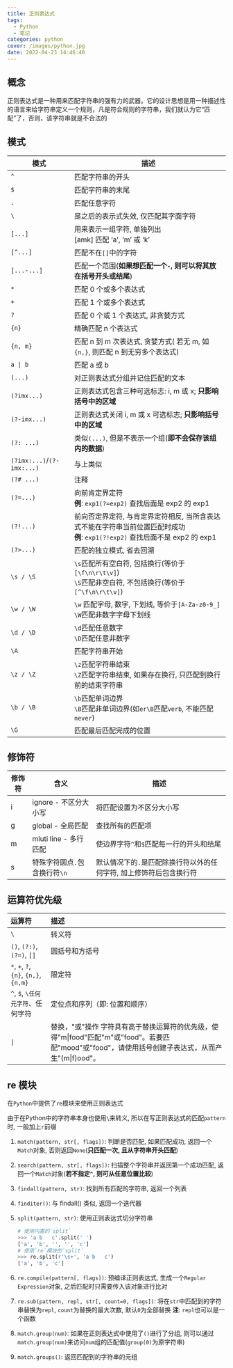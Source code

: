 ```yaml
---
title: 正则表达式
tags:
  - Python
  - 笔记
categories: python
cover: /images/python.jpg
date: 2022-04-23 14:46:40
---
```


## 概念

正则表达式是一种用来匹配字符串的强有力的武器。它的设计思想是用一种描述性的语言来给字符串定义一个规则，凡是符合规则的字符串，我们就认为它“匹配”了，否则，该字符串就是不合法的

## 模式

| 模式                       | 描述                                                         |
| -------------------------- | ------------------------------------------------------------ |
| `^`                        | 匹配字符串的开头                                             |
| `$`                        | 匹配字符串的末尾                                             |
| `.`                        | 匹配任意字符                                                 |
| `\`                        | 是之后的表示式失效, 仅匹配其字面字符                         |
| `[...]`                    | 用来表示一组字符, 单独列出<br />[amk] 匹配 ‘a’, ‘m’ 或 ‘k’   |
| `[^...]`                   | 匹配不在`[]`中的字符                                         |
| `[...-...]`                | 匹配一个范围(**如果想匹配一个`-`, 则可以将其放在括号开头或结尾**) |
| `*`                        | 匹配 0 个或多个表达式                                        |
| `+`                        | 匹配 1 个或多个表达式                                        |
| `?`                        | 匹配 0 个或 1 个表达式, 非贪婪方式                           |
| `{n}`                      | 精确匹配 n 个表达式                                          |
| `{n, m}`                   | 匹配 n 到 m 次表达式, 贪婪方式( 若无 m, 如`{n,}`, 则匹配 n 到无穷多个表达式) |
| `a \| b`                    | 匹配 a 或 b                                                  |
| `(...)`                    | 对正则表达式分组并记住匹配的文本                             |
| `(?imx...)`                | 正则表达式包含三种可选标志: i, m 或 x; **只影响括号中的区域** |
| `(?-imx...)`               | 正则表达式关闭 i, m 或 x 可选标志; **只影响括号中的区域**    |
| `(?: ...)`                 | 类似`(...)`, 但是不表示一个组(**即不会保存该组内的数据**)    |
| `(?imx:...)`/`(?-imx:...)` | 与上类似                                                     |
| `(?# ...)`                 | 注释                                                         |
| `(?=...)`                  | 向前肯定界定符<br />**例**: `exp1(?=exp2)` 查找后面是 exp2 的 exp1 |
| `(?!...)`                  | 前向否定界定符, 与肯定界定符相反, 当所含表达式不能在字符串当前位置匹配时成功<br />**例**: `exp1(?!exp2)` 查找后面不是 exp2 的 exp1 |
| `(?>...)`                  | 匹配的独立模式, 省去回溯                                     |
| `\s / \S`                  | `\s`匹配所有空白符, 包括换行(等价于`[\f\n\r\t\v]`)<br />`\S`匹配非空白符, 不包括换行(等价于`[^\f\n\r\t\v]`) |
| `\w / \W`                  | `\w` 匹配字母, 数字, 下划线, 等价于`[A-Za-z0-9_]`<br />`\W`匹配非数字字母下划线 |
| `\d / \D`                  | `\d`匹配任意数字<br />`\D`匹配任意非数字                     |
| `\A`                       | 匹配字符串开始                                               |
| `\z / \Z`                  | `\z`匹配字符串结束<br />`\Z`匹配字符串结束, 如果存在换行, 只匹配到换行前的结束字符串 |
| `\b / \B`                  | `\b`匹配单词边界<br />`\B`匹配非单词边界(如`er\B`匹配`verb`, 不能匹配`never`) |
| `\G`                       | 匹配最后匹配完成的位置                                       |

## 修饰符

| 修饰符 | 含义                          | 描述                                                         |
| ------ | ----------------------------- | ------------------------------------------------------------ |
| i      | ignore - 不区分大小写         | 将匹配设置为不区分大小写                                     |
| g      | global - 全局匹配             | 查找所有的匹配项                                             |
| m      | mluti line - 多行匹配         | 使边界字符`^`和`$`匹配每一行的开头和结尾                     |
| s      | 特殊字符圆点`.`包含换行符`\n` | 默认情况下的`.`是匹配除换行符以外的任何字符, 加上修饰符后包含换行符 |

## 运算符优先级

| 运算符                                    | 描述                                                         |
| :---------------------------------------- | :----------------------------------------------------------- |
| `\`                                       | 转义符                                                       |
| `()`, `(?:)`, `(?=)`, `[]`                | 圆括号和方括号                                               |
| `*`, ``+``, ``?``, `{n}`, `{n,}`, `{n,m}` | 限定符                                                       |
| `^`, `$`, `\任何元字符`、任何字符         | 定位点和序列（即: 位置和顺序）                               |
| `\|`                                      | 替换，"或"操作 字符具有高于替换运算符的优先级，使得"m\|food"匹配"m"或"food"。若要匹配"mood"或"food"，请使用括号创建子表达式，从而产生"(m\|f)ood"。 |

## re 模块

在`Python`中提供了`re`模块来使用正则表达式

由于在Python中的字符串本身也使用`\`来转义, 所以在写正则表达式的匹配`pattern`时, 一般加上`r`前缀

1. `match(pattern, str[, flags])`: 判断是否匹配, 如果匹配成功, 返回一个`Match`对象, 否则返回`None`(**只匹配一次, 且从字符串开头匹配**)
2. `search(pattern, str[, flags])`: 扫描整个字符串并返回第一个成功匹配, 返回一个`Match`对象(**若不指定`^`, 则可从任意位置比较**)
3. `findall(pattern, str)`: 找到所有匹配的字符串, 返回一个列表
4. `finditer()`: 与 findall() 类似, 返回一个迭代器
5. `split(pattern, str)`: 使用正则表达式切分字符串

   ```python
   # 使用内置的`split`
   >>> 'a b   c'.split(' ')
   ['a', 'b', '', '', 'c']
   # 使用`re`模块的`split`
   >>> re.split(r'\s+', 'a b   c')
   ['a', 'b', 'c']
   ```

6. `re.compile(pattern[, flags])`: 预编译正则表达式, 生成一个`Regular Expression`对象, 之后匹配时只需要传入该对象进行比对
7. `re.sub(pattern, repl, str[, count=0, flags])`: 将在`str`中匹配到的字符串替换为`repl`, `count`为替换的最大次数, 默认`0`为全部替换
   **注**: `repl`也可以是一个函数
8. `match.group(num)`: 如果在正则表达式中使用了`()`进行了分组, 则可以通过`match.group(num)`来访问`num`组的匹配值(`group(0)`为原字符串)
9. `match.groups()`: 返回匹配到的字符串的元组
